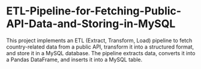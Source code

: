 # ETL-Pipeline-for-Fetching-Public-API-Data-and-Storing-in-MySQL
This project implements an ETL (Extract, Transform, Load) pipeline to fetch country-related data from a public API, transform it into a structured format, and store it in a MySQL database. The pipeline extracts data, converts it into a Pandas DataFrame, and inserts it into a MySQL table.
